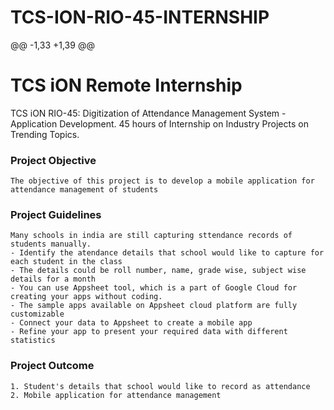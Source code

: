 # TCS-ION-RIO-45-INTERNSHIP
@@ -1,33 +1,39 @@
# TCS iON Remote Internship
TCS iON RIO-45: Digitization of Attendance Management System - Application Development. 45 hours of Internship on Industry Projects on Trending Topics.
### Project Objective
```
The objective of this project is to develop a mobile application for attendance management of students
```
### Project Guidelines
```
Many schools in india are still capturing sttendance records of students manually.
- Identify the atendance details that school would like to capture for each student in the class
- The details could be roll number, name, grade wise, subject wise details for a month
- You can use Appsheet tool, which is a part of Google Cloud for creating your apps without coding.
- The sample apps available on Appsheet cloud platform are fully customizable
- Connect your data to Appsheet to create a mobile app
- Refine your app to present your required data with different statistics
```
### Project Outcome
```
1. Student's details that school would like to record as attendance
2. Mobile application for attendance management
```

